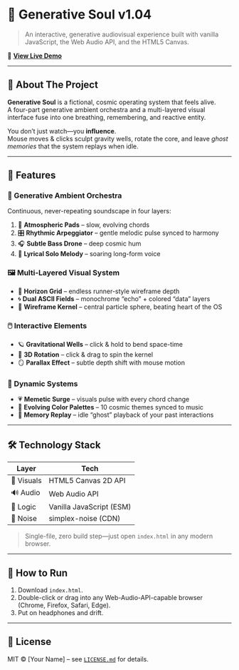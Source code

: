 # 🌌 Generative Soul v1.04  
> An interactive, generative audiovisual experience built with vanilla JavaScript, the Web Audio API, and the HTML5 Canvas.

🔗 [**View Live Demo**](https://maohee-dev.github.io/generative-soul/)

---

## 🎇 About The Project  
**Generative Soul** is a fictional, cosmic operating system that feels alive.  
A four-part generative ambient orchestra and a multi-layered visual interface fuse into one breathing, remembering, and reactive entity.

You don’t just watch—you **influence**.  
Mouse moves & clicks sculpt gravity wells, rotate the core, and leave *ghost memories* that the system replays when idle.

---

## 🌠 Features  

### 🎼 Generative Ambient Orchestra  
Continuous, never-repeating soundscape in four layers:  
1. 🎹 **Atmospheric Pads** – slow, evolving chords  
2. 🎛️ **Rhythmic Arpeggiator** – gentle melodic pulse synced to harmony  
3. 🎧 **Subtle Bass Drone** – deep cosmic hum  
4. 🎺 **Lyrical Solo Melody** – soaring long-form voice

### 🖼️ Multi-Layered Visual System  
- 🏃 **Horizon Grid** – endless runner-style wireframe depth  
- 🌀 **Dual ASCII Fields** – monochrome “echo” + colored “data” layers  
- 🔮 **Wireframe Kernel** – central particle sphere, beating heart of the OS

### 🖱️ Interactive Elements  
- 🪐 **Gravitational Wells** – click & hold to bend space-time  
- 🔄 **3D Rotation** – click & drag to spin the kernel  
- 🪞 **Parallax Effect** – subtle depth shift with mouse motion

### 🧠 Dynamic Systems  
- 💗 **Memetic Surge** – visuals pulse with every chord change  
- 🌈 **Evolving Color Palettes** – 10 cosmic themes synced to music  
- 👻 **Memory Replay** – idle “ghost” playback of your past interactions

---

## 🛠️ Technology Stack  
| Layer | Tech |  
|---|---|  
| 🎨 Visuals | HTML5 Canvas 2D API |  
| 🔊 Audio | Web Audio API |  
| 🧮 Logic | Vanilla JavaScript (ESM) |  
| 🌊 Noise | simplex-noise (CDN) |

> Single-file, zero build step—just open `index.html` in any modern browser.

---

## 🚀 How to Run  
1. Download `index.html`.  
2. Double-click or drag into any Web-Audio-API-capable browser (Chrome, Firefox, Safari, Edge).  
3. Put on headphones and drift.

---

## 📄 License  
MIT © [Your Name] – see [`LICENSE.md`](LICENSE.md) for details.

